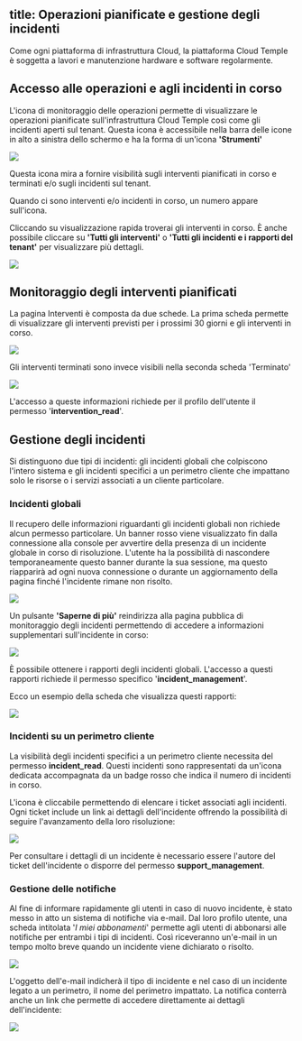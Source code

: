 title: Operazioni pianificate e gestione degli incidenti
---

Come ogni piattaforma di infrastruttura Cloud, la piattaforma Cloud Temple è soggetta a lavori e manutenzione hardware e software regolarmente.

## Accesso alle operazioni e agli incidenti in corso

L'icona di monitoraggio delle operazioni permette di visualizzare le operazioni pianificate sull'infrastruttura Cloud Temple così come gli incidenti aperti sul tenant. Questa icona è accessibile nella barra delle icone in alto a sinistra dello schermo e ha la forma di un'icona __'Strumenti'__

![](images/shiva_intervention_menu01.png)

Questa icona mira a fornire visibilità sugli interventi pianificati in corso e terminati e/o sugli incidenti sul tenant.

Quando ci sono interventi e/o incidenti in corso, un numero appare sull'icona.

Cliccando su visualizzazione rapida troverai gli interventi in corso. È anche possibile cliccare su __'Tutti gli interventi'__ o __'Tutti gli incidenti e i rapporti del tenant'__ per visualizzare più dettagli.

![](images/shiva_intervention_menu03.png)

## Monitoraggio degli interventi pianificati

La pagina Interventi è composta da due schede. La prima scheda permette di visualizzare gli interventi previsti per i prossimi 30 giorni e gli interventi in corso.

![](images/shiva_intervention_menu04.png)

Gli interventi terminati sono invece visibili nella seconda scheda 'Terminato'

![](images/shiva_intervention_menu05.png)

L'accesso a queste informazioni richiede per il profilo dell'utente il permesso '**intervention_read**'.

## Gestione degli incidenti

Si distinguono due tipi di incidenti: gli incidenti globali che colpiscono l'intero sistema e gli incidenti specifici a un perimetro cliente che impattano solo le risorse o i servizi associati a un cliente particolare.

### Incidenti globali

Il recupero delle informazioni riguardanti gli incidenti globali non richiede alcun permesso particolare. Un banner rosso viene visualizzato fin dalla connessione alla console per avvertire della presenza di un incidente globale in corso di risoluzione. L'utente ha la possibilità di nascondere temporaneamente questo banner durante la sua sessione, ma questo riapparirà ad ogni nuova connessione o durante un aggiornamento della pagina finché l'incidente rimane non risolto.

![](images/shiva_incident_001.png)

Un pulsante __'Saperne di più'__ reindirizza alla pagina pubblica di monitoraggio degli incidenti permettendo di accedere a informazioni supplementari sull'incidente in corso:

![](images/shiva_incident_002.png)

È possibile ottenere i rapporti degli incidenti globali. L'accesso a questi rapporti richiede il permesso specifico '**incident_management**'.

Ecco un esempio della scheda che visualizza questi rapporti:

![](images/shiva_incident_003.png)

### Incidenti su un perimetro cliente

La visibilità degli incidenti specifici a un perimetro cliente necessita del permesso **incident_read**. Questi incidenti sono rappresentati da un'icona dedicata accompagnata da un badge rosso che indica il numero di incidenti in corso.

L'icona è cliccabile permettendo di elencare i ticket associati agli incidenti. Ogni ticket include un link ai dettagli dell'incidente offrendo la possibilità di seguire l'avanzamento della loro risoluzione:

![](images/shiva_incident_004.png)

Per consultare i dettagli di un incidente è necessario essere l'autore del ticket dell'incidente o disporre del permesso **support_management**.

### Gestione delle notifiche

Al fine di informare rapidamente gli utenti in caso di nuovo incidente, è stato messo in atto un sistema di notifiche via e-mail. Dal loro profilo utente, una scheda intitolata '*I miei abbonamenti*' permette agli utenti di abbonarsi alle notifiche per entrambi i tipi di incidenti. Così riceveranno un'e-mail in un tempo molto breve quando un incidente viene dichiarato o risolto.

![](images/shiva_incident_005.png)

L'oggetto dell'e-mail indicherà il tipo di incidente e nel caso di un incidente legato a un perimetro, il nome del perimetro impattato. La notifica conterrà anche un link che permette di accedere direttamente ai dettagli dell'incidente:

![](images/shiva_incident_006.png)
